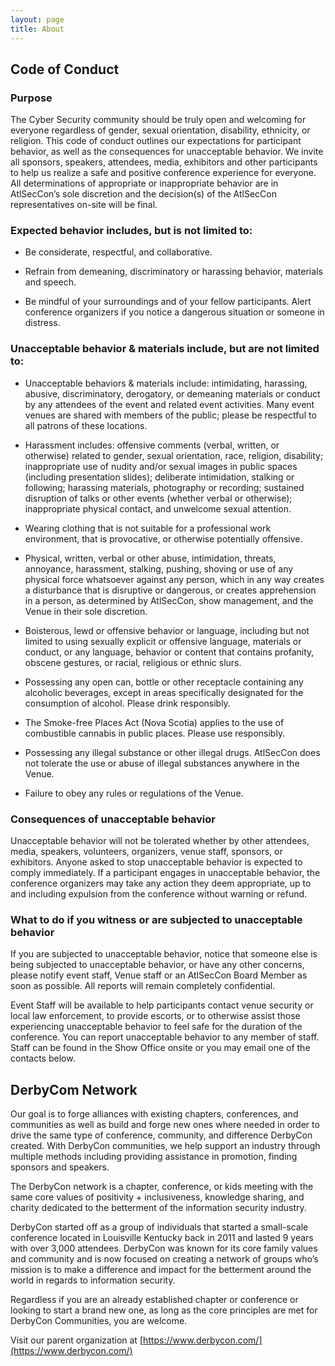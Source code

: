 ```yaml
---
layout: page
title: About
---
```


## Code of Conduct

### Purpose

The Cyber Security community should be truly open and welcoming for everyone regardless of gender, sexual orientation, disability, ethnicity, or religion. This code of conduct outlines our expectations for participant behavior, as well as the consequences for unacceptable behavior. We invite all sponsors, speakers, attendees, media, exhibitors and other participants to help us realize a safe and positive conference experience for everyone. All determinations of appropriate or inappropriate behavior are in AtlSecCon’s sole discretion and the decision(s) of the AtlSecCon representatives on-site will be final.

 
### Expected behavior includes, but is not limited to:

* Be considerate, respectful, and collaborative.

* Refrain from demeaning, discriminatory or harassing behavior, materials and speech.

* Be mindful of your surroundings and of your fellow participants. Alert conference organizers if you notice a dangerous situation or someone in distress.

 
### Unacceptable behavior & materials include, but are not limited to:

* Unacceptable behaviors & materials include: intimidating, harassing, abusive, discriminatory, derogatory, or demeaning materials or conduct by any attendees of the event and related event activities. Many event venues are shared with members of the public; please be respectful to all patrons of these locations.

* Harassment includes: offensive comments (verbal, written, or otherwise) related to gender, sexual orientation, race, religion, disability; inappropriate use of nudity and/or sexual images in public spaces (including presentation slides); deliberate intimidation, stalking or following; harassing materials, photography or recording; sustained disruption of talks or other events (whether verbal or otherwise); inappropriate physical contact, and unwelcome sexual attention.

* Wearing clothing that is not suitable for a professional work environment, that is provocative, or otherwise potentially offensive.

* Physical, written, verbal or other abuse, intimidation, threats, annoyance, harassment, stalking, pushing, shoving or use of any physical force whatsoever against any person, which in any way creates a disturbance that is disruptive or dangerous, or creates apprehension in a person, as determined by AtlSecCon, show management, and the Venue in their sole discretion.

* Boisterous, lewd or offensive behavior or language, including but not limited to using sexually explicit or offensive language, materials or conduct, or any language, behavior or content that contains profanity, obscene gestures, or racial, religious or ethnic slurs.

* Possessing any open can, bottle or other receptacle containing any alcoholic beverages, except in areas specifically designated for the consumption of alcohol. Please drink responsibly.

* The Smoke-free Places Act (Nova Scotia) applies to the use of combustible cannabis in public places. Please use responsibly.

* Possessing any illegal substance or other illegal drugs. AtlSecCon does not tolerate the use or abuse of illegal substances anywhere in the Venue.

* Failure to obey any rules or regulations of the Venue.

 
### Consequences of unacceptable behavior

Unacceptable behavior will not be tolerated whether by other attendees, media, speakers, volunteers, organizers, venue staff, sponsors, or exhibitors. Anyone asked to stop unacceptable behavior is expected to comply immediately. If a participant engages in unacceptable behavior, the conference organizers may take any action they deem appropriate, up to and including expulsion from the conference without warning or refund.

 
### What to do if you witness or are subjected to unacceptable behavior

If you are subjected to unacceptable behavior, notice that someone else is being subjected to unacceptable behavior, or have any other concerns, please notify event staff, Venue staff or an AtlSecCon Board Member as soon as possible. All reports will remain completely confidential.

Event Staff will be available to help participants contact venue security or local law enforcement, to provide escorts, or to otherwise assist those experiencing unacceptable behavior to feel safe for the duration of the conference. You can report unacceptable behavior to any member of staff. Staff can be found in the Show Office onsite or you may email one of the contacts below.

## DerbyCom Network

Our goal is to forge alliances with existing chapters, conferences, and communities as well as build and forge new ones where needed in order to drive the same type of conference, community, and difference DerbyCon created. With DerbyCon communities, we help support an industry through multiple methods including providing assistance in promotion, finding sponsors and speakers.

The DerbyCon network is a chapter, conference, or kids meeting with the same core values of positivity + inclusiveness, knowledge sharing, and charity dedicated to the betterment of the information security industry.

DerbyCon started off as a group of individuals that started a small-scale conference located in Louisville Kentucky back in 2011 and lasted 9 years with over 3,000 attendees. DerbyCon was known for its core family values and community and is now focused on creating a network of groups who’s mission is to make a difference and impact for the betterment around the world in regards to information security.

Regardless if you are an already established chapter or conference or looking to start a brand new one, as long as the core principles are met for DerbyCon Communities, you are welcome.

Visit our parent organization at [https://www.derbycon.com/](https://www.derbycon.com/)